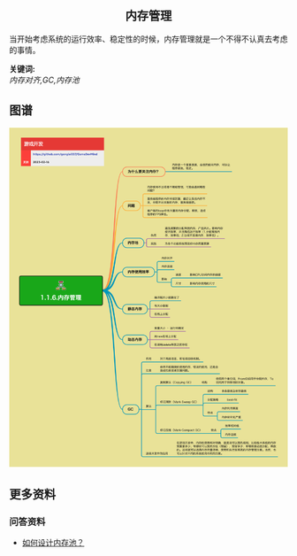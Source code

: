 <h2 align="center">内存管理</h2>
<p>
当开始考虑系统的运行效率、稳定性的时候，内存管理就是一个不得不认真去考虑的事情。
</p>

**关键词:**<br/>
*内存对齐,GC,内存池*

## 图谱
![图片加载中...](../../exports/1.1.6.内存管理.png?raw=true)

## 更多资料
### 问答资料
* [如何设计内存池？](https://www.zhihu.com/question/25527491/answer/2629173868)
